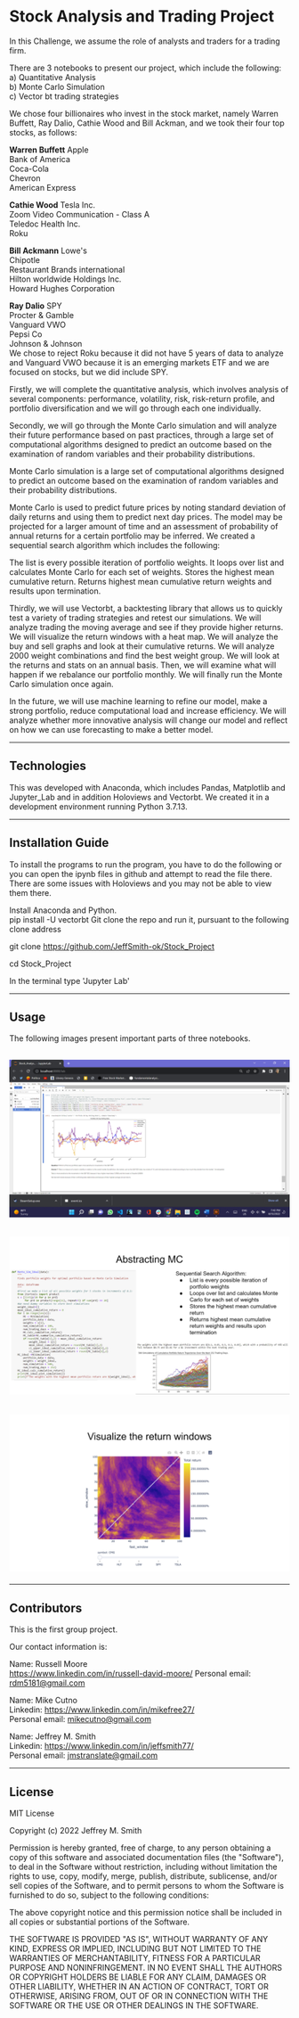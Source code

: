 # Stock Analysis and Trading Project

In this Challenge, we assume the role of analysts and traders for a trading firm.

There are 3 notebooks to present our project, which include the following: </br>
a) Quantitative Analysis </br>
b) Monte Carlo Simulation </br>
c) Vector bt trading strategies

We chose four billionaires who invest in the stock market, namely Warren Buffett, Ray Dalio, Cathie Wood and Bill Ackman, and we took their four top stocks, as follows:

**Warren Buffett**
Apple
</br>
Bank of America
</br>
Coca-Cola
</br>
Chevron
</br>
American Express

**Cathie Wood**
Tesla Inc.
</br>
Zoom Video Communication - Class A
</br>
Teledoc Health Inc.
</br>
Roku

**Bill Ackmann**
Lowe's
</br>
Chipotle
</br>
Restaurant Brands international
</br>
Hilton worldwide Holdings Inc.
</br>
Howard Hughes Corporation

**Ray Dalio**
SPY
</br>
Procter & Gamble
</br>
Vanguard VWO
</br>
Pepsi Co
</br>
Johnson & Johnson
</br>
We chose to reject Roku because it did not have 5 years of data to analyze and Vanguard VWO because it is an emerging markets ETF and we are focused on stocks, but we did include SPY.

Firstly, we will complete the quantitative analysis, which involves analysis of several components: performance, volatility, risk, risk-return profile, and portfolio diversification and we will go through each one individually.

Secondly, we will go through the Monte Carlo simulation and will analyze their future performance based on past practices, through a large set of computational algorithms designed to predict an outcome based on the examination of random variables and their probability distributions.

Monte Carlo simulation is a large set of computational algorithms designed to predict an outcome based on the examination of random variables and their probability distributions.

Monte Carlo is used to predict future prices by noting standard deviation of daily returns and using them to predict next day prices. The model may be projected for a larger amount of time and an assessment of probability of annual returns for a certain portfolio may be inferred. We created a sequential search algorithm which includes the following:

The list is every possible iteration of portfolio weights.
It loops over list and calculates Monte Carlo for each set of weights.
Stores the highest mean cumulative return.
Returns highest mean cumulative return weights and results upon termination.

Thirdly, we will use Vectorbt, a backtesting library that allows us to quickly test a variety of trading strategies and retest our simulations. We will analyze trading the moving average and see if they provide higher returns. We will visualize the return windows with a heat map. We will analyze the buy and sell graphs and look at their cumulative returns. We will analyze 2000 weight combinations and find the best weight group. We will look at the returns and stats on an annual basis. Then, we will examine what will happen if we rebalance our portfolio monthly. We will finally run the Monte Carlo simulation once again.

In the future, we will use machine learning to refine our model, make a strong portfolio, reduce computational load and increase efficiency. We will analyze whether more innovative analysis will change our model and reflect on how we can use forecasting to make a better model.

---

## Technologies

This was developed with Anaconda, which includes Pandas, Matplotlib and Jupyter_Lab and in addition Holoviews and Vectorbt. We created it in a development environment running Python 3.7.13.

---

## Installation Guide

To install the programs to run the program, you have to do the following or you can open the ipynb files in github and attempt to read the file there. There are some issues with Holoviews and you may not be able to view them there.

Install Anaconda and Python. </br>
pip install -U vectorbt
Git clone the repo and run it, pursuant to the following clone address

git clone https://github.com/JeffSmith-ok/Stock_Project

cd Stock_Project

In the terminal type 'Jupyter Lab'

---

## Usage

The following images present important parts of three notebooks.

## ![Screenshot of the 60 Day Rolling Beta](images/60_Day_Rolling_Beta.jpeg) </br>

## ![Screenshot of Abstracting_Monte Carlo](images/Abstracting_MC.jpeg) </br>

## ![Screenshot of the Vectorbt Heat Map](images/Heat_Map_Vectorbt.jpeg) </br>

---

## Contributors

This is the first group project.

Our contact information is:

Name: Russell Moore </br>
https://www.linkedin.com/in/russell-david-moore/
Personal email: rdm5181@gmail.com </br>

Name: Mike Cutno </br>
Linkedin: https://www.linkedin.com/in/mikefree27/ </br>
Personal email: mikecutno@gmail.com </br>

Name: Jeffrey M. Smith </br>
Linkedin: https://www.linkedin.com/in/jeffsmith77/ </br>
Personal email: jmstranslate@gmail.com </br>

---

## License

MIT License

Copyright (c) 2022 Jeffrey M. Smith

Permission is hereby granted, free of charge, to any person obtaining a copy of this software and associated documentation files (the "Software"), to deal in the Software without restriction, including without limitation the rights to use, copy, modify, merge, publish, distribute, sublicense, and/or sell
copies of the Software, and to permit persons to whom the Software is furnished to do so, subject to the following conditions:

The above copyright notice and this permission notice shall be included in all copies or substantial portions of the Software.

THE SOFTWARE IS PROVIDED "AS IS", WITHOUT WARRANTY OF ANY KIND, EXPRESS OR IMPLIED, INCLUDING BUT NOT LIMITED TO THE WARRANTIES OF MERCHANTABILITY, FITNESS FOR A PARTICULAR PURPOSE AND NONINFRINGEMENT. IN NO EVENT SHALL THE AUTHORS OR COPYRIGHT HOLDERS BE LIABLE FOR ANY CLAIM, DAMAGES OR OTHER LIABILITY, WHETHER IN AN ACTION OF CONTRACT, TORT OR OTHERWISE, ARISING FROM, OUT OF OR IN CONNECTION WITH THE SOFTWARE OR THE USE OR OTHER DEALINGS IN THE
SOFTWARE.

```

```
